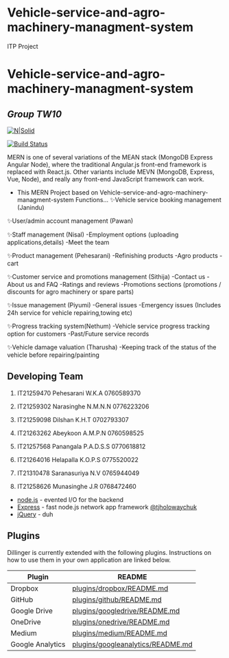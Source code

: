 # Vehicle-service-and-agro-machinery-managment-system
ITP Project
# Vehicle-service-and-agro-machinery-managment-system
## _Group TW10_

[![N|Solid](https://cldup.com/dTxpPi9lDf.thumb.png)](https://nodesource.com/products/nsolid)

[![Build Status](https://travis-ci.org/joemccann/dillinger.svg?branch=master)](https://travis-ci.org/joemccann/dillinger)

MERN is one of several variations of the MEAN stack (MongoDB Express Angular Node), where the traditional Angular.js front-end framework is replaced with React.js. Other variants include MEVN (MongoDB, Express, Vue, Node), and really any front-end JavaScript framework can work.

- This MERN Project based on Vehicle-service-and-agro-machinery-managment-system Functions...
✨Vehicle service booking management (Janindu)

✨User/admin account management (Pawan)

✨Staff  management (Nisal)
   -Employment options (uploading applications,details)
   -Meet the team
   
✨Product management (Pehesarani)
   -Refinishing products
   -Agro products
   -cart

✨Customer service and promotions management (Sithija)
   -Contact us
   -About us and FAQ
   -Ratings and reviews
   -Promotions sections (promotions / discounts for agro machinery or spare parts) 

✨Issue management  (Piyumi)
   -General issues 
   -Emergency issues (Includes 24h service for vehicle repairing,towing etc)

✨Progress tracking system(Nethum)
   -Vehicle service progress tracking option for customers 
   -Past/Future service records

✨Vehicle damage valuation (Tharusha)
   -Keeping track of the status of the vehicle before repairing/painting
   




## Developing Team
   1. IT21259470 
   Pehesarani W.K.A
   0760589370

   2. IT21259302
   Narasinghe N.M.N.N
   0776223206

   3. IT21259098
   Dilshan K.H.T
   0702793307

   4. IT21263262
   Abeykoon A.M.P.N
   0760598525

   5. IT21257568
   Panangala P.A.D.S.S
   0770618812

   6. IT21264016
   Helapalla K.O.P.S
   0775520022

   7. IT21310478
   Saranasuriya N.V
   0765944049
   
   8. IT21258626
   Munasinghe J.R 
   0768472460





- [node.js] - evented I/O for the backend
- [Express] - fast node.js network app framework [@tjholowaychuk]
- [jQuery] - duh




## Plugins

Dillinger is currently extended with the following plugins.
Instructions on how to use them in your own application are linked below.

| Plugin | README |
| ------ | ------ |
| Dropbox | [plugins/dropbox/README.md][PlDb] |
| GitHub | [plugins/github/README.md][PlGh] |
| Google Drive | [plugins/googledrive/README.md][PlGd] |
| OneDrive | [plugins/onedrive/README.md][PlOd] |
| Medium | [plugins/medium/README.md][PlMe] |
| Google Analytics | [plugins/googleanalytics/README.md][PlGa] |










   [dill]: <https://github.com/joemccann/dillinger>
   [git-repo-url]: <https://github.com/joemccann/dillinger.git>
   [john gruber]: <http://daringfireball.net>
   [df1]: <http://daringfireball.net/projects/markdown/>
   [markdown-it]: <https://github.com/markdown-it/markdown-it>
   [Ace Editor]: <http://ace.ajax.org>
   [node.js]: <http://nodejs.org>
   [Twitter Bootstrap]: <http://twitter.github.com/bootstrap/>
   [jQuery]: <http://jquery.com>
   [@tjholowaychuk]: <http://twitter.com/tjholowaychuk>
   [express]: <http://expressjs.com>
   [AngularJS]: <http://angularjs.org>
   [Gulp]: <http://gulpjs.com>

   [PlDb]: <https://github.com/joemccann/dillinger/tree/master/plugins/dropbox/README.md>
   [PlGh]: <https://github.com/joemccann/dillinger/tree/master/plugins/github/README.md>
   [PlGd]: <https://github.com/joemccann/dillinger/tree/master/plugins/googledrive/README.md>
   [PlOd]: <https://github.com/joemccann/dillinger/tree/master/plugins/onedrive/README.md>
   [PlMe]: <https://github.com/joemccann/dillinger/tree/master/plugins/medium/README.md>
   [PlGa]: <https://github.com/RahulHP/dillinger/blob/master/plugins/googleanalytics/README.md>
